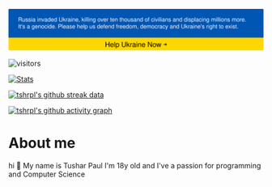 [![Stand With Ukraine](https://raw.githubusercontent.com/vshymanskyy/StandWithUkraine/main/banner2-direct.svg)](https://stand-with-ukraine.pp.ua)

![visitors](https://visitor-badge.glitch.me/badge?page_id=tshrpl.tshrpl.readme&left_color=green&right_color=red)

[![Stats](https://github-readme-stats.vercel.app/api?username=tshrpl&show_icons=true&title_color=fff&icon_color=79ff97&text_color=9f9f9f&bg_color=151515&count_private=true&hide_border=true)](https://github.com/tshrpl)

[![tshrpl's github streak data](https://github-readme-streak-stats.herokuapp.com/?user=tshrpl&show_icons=true&hide_border=true&theme=dark)](https://github.com/tshrpl)

[![tshrpl's github activity graph](https://activity-graph.herokuapp.com/graph?username=tshrpl&theme=github)](https://github.com/tshrpl)

# About me
hi 👋 My name is Tushar Paul
I'm 18y old and I've a passion for programming and Computer Science
